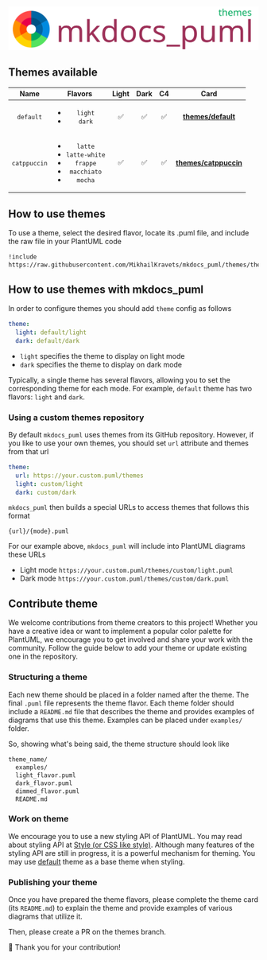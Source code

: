 ![logo](../.docs/logo_themes.svg)

## Themes available

|    **Name**      |    **Flavors**     |  **Light** | **Dark** | **C4** |  **Card**  |
|:----------:|:--------------:|:-----:|:-----:|:------:|:-----------------------:|
|    `default`     | <ul><li>`light`</li><li>`dark`</li></ul> | ✅ | ✅ | ✅ | [**themes/default**](default) |
| `catppuccin` | <ul><li>`latte`</li><li>`latte-white`</li><li>`frappe`</li><li>`macchiato`</li><li>`mocha`</li></ul> | ✅ | ✅ | ✅ | [**themes/catppuccin**](catppuccin)|

## How to use themes

To use a theme, select the desired flavor, locate its .puml file, and include the raw file in your PlantUML code

```
!include https://raw.githubusercontent.com/MikhailKravets/mkdocs_puml/themes/themes/default/dark.puml
```

## How to use themes with mkdocs_puml

In order to configure themes you should add `theme` config as follows

```yml
theme:
  light: default/light
  dark: default/dark
```

- `light` specifies the theme to display on light mode
- `dark` specifies the theme to display on dark mode

Typically, a single theme has several flavors, allowing you to set the corresponding theme for each mode. For example, `default` theme has two flavors: `light` and `dark`.

### Using a custom themes repository

By default `mkdocs_puml` uses themes from its GitHub repository. However, if you like
to use your own themes, you should set `url` attribute and themes from that url

```yml
theme:
  url: https://your.custom.puml/themes
  light: custom/light
  dark: custom/dark
```

`mkdocs_puml` then builds a special URLs to access themes that follows this format

```
{url}/{mode}.puml
```

For our example above, `mkdocs_puml` will include into PlantUML diagrams these URLs

- Light mode `https://your.custom.puml/themes/custom/light.puml`
- Dark mode `https://your.custom.puml/themes/custom/dark.puml`

## Contribute theme

We welcome contributions from theme creators to this project!
Whether you have a creative idea or want to implement a popular color
palette for PlantUML, we encourage you to get involved and share your
work with the community.
Follow the guide below to add your theme or update existing one in the repository.

### Structuring a theme

Each new theme should be placed in a folder named after the theme. The final `.puml`
file represents the theme flavor. Each theme folder should include a `README.md`
file that describes the theme and provides examples of diagrams that use this theme.
Examples can be placed under `examples/` folder.

So, showing what's being said, the theme structure should look like

```
theme_name/
  examples/
  light_flavor.puml
  dark_flavor.puml
  dimmed_flavor.puml
  README.md
```

### Work on theme

We encourage you to use a new styling API of PlantUML. You may read about styling API
at [Style (or CSS like style)](https://plantuml.com/en/style-evolution).
Although many features of the styling API are still in progress, it is a powerful mechanism for theming. You may use [default](default) theme as a base theme when
styling.

### Publishing your theme

Once you have prepared the theme flavors, please complete the theme card
(its `README.md`) to explain the theme and provide examples of various diagrams that
utilize it.

Then, please create a PR on the themes branch.

🙌 Thank you for your contribution!

